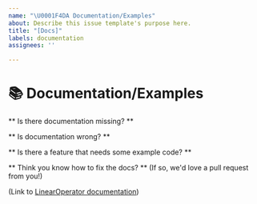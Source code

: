 ```yaml
---
name: "\U0001F4DA Documentation/Examples"
about: Describe this issue template's purpose here.
title: "[Docs]"
labels: documentation
assignees: ''

---
```


# 📚 Documentation/Examples

** Is there documentation missing? **
<!-- Let us know what modules have missing or incomplete documentation -->

** Is documentation wrong? **
<!-- Let us know if you find a mistake in the documentation! -->

** Is there a feature that needs some example code? **
<!-- Let us know if we're missing any example notebooks -->

** Think you know how to fix the docs? ** (If so, we'd love a pull request from you!)

(Link to [LinearOperator documentation](https://linear-operator.readthedocs.io))
